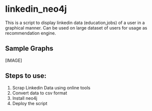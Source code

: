 # linkedin_neo4j

This is a script to display linkedin data (education,jobs) of a user in a graphical manner. Can be used on large dataset of users for usage as recommendation engine.

## Sample Graphs

[IMAGE]

## Steps to use:

1. Scrap Linkedin Data using online tools
2. Convert data to csv format
3. Install neo4j
4. Deploy the script
